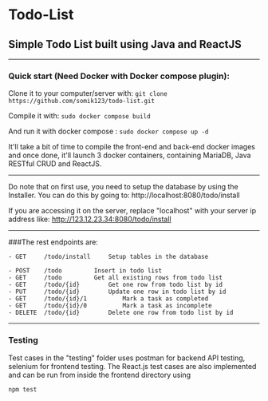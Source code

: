 # Todo-List
## Simple Todo List built using Java and ReactJS

------------
### Quick start (Need Docker with Docker compose plugin):

Clone it to your computer/server with:
``` git clone https://github.com/somik123/todo-list.git ```

Compile it with:
``` sudo docker compose build ```

And run it with docker compose :
``` sudo docker compose up -d ```

It'll take a bit of time to compile the front-end and back-end docker images and once done, it'll launch 3 docker containers, containing MariaDB, Java RESTful CRUD and ReactJS.

------------

Do note that on first use, you need to setup the database by using the Installer. You can do this by going to: http://localhost:8080/todo/install

If you are accessing it on the server, replace "localhost" with your server ip address like: http://123.12.23.34:8080/todo/install

------------

###The rest endpoints are:

```
- GET     /todo/install		Setup tables in the database

- POST    /todo 		Insert in todo list
- GET     /todo 		Get all existing rows from todo list
- GET     /todo/{id} 		Get one row from todo list by id
- PUT     /todo/{id} 		Update one row in todo list by id
- GET     /todo/{id}/1          Mark a task as completed
- GET     /todo/{id}/0          Mark a task as incomplete
- DELETE  /todo/{id} 		Delete one row from todo list by id
```

------------

### Testing
Test cases in the "testing" folder uses postman for backend API testing, selenium for frontend testing.
The React.js test cases are also implemented and can be run from inside the frontend directory using 

```npm test```
